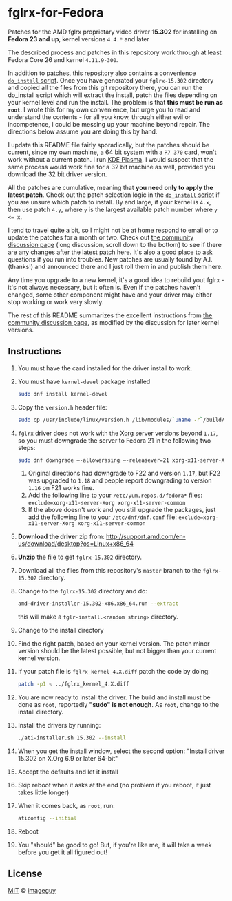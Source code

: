 # fglrx-for-Fedora
Patches for the AMD fglrx proprietary video driver **15.302** for installing on **Fedora 23 and up**, kernel versions `4.4.*` and later

The described process and patches in this repository work through at least Fedora Core 26 and kernel `4.11.9-300`.

In addition to patches, this repository also contains a convenience [`do_install` script](do_install). Once you have generated your `fglrx-15.302` directory and copied all the files from this git repository there, you can run the do_install script which will extract the install, patch the files depending on your kernel level and run the install. The problem is that **this must be run as `root`**. I wrote this for my own convenience, but urge you to read and understand the contents - for all you know, through either evil or incompetence, I could be messing up your machine beyond repair. The directions below assume you are doing this by hand.

I update this README file fairly sporadically, but the patches should be current, since my own machine, a 64 bit system with a `R7 370` card, won't work without a current patch. I run [KDE Plasma](https://www.kde.org/plasma-desktop). I would suspect that the same process would work fine for a 32 bit machine as well, provided you download the 32 bit driver version.

All the patches are cumulative, meaning that **you need only to apply the latest patch**. Check out the patch selection logic in the [`do_install` script](do_install) if you are unsure which patch to install. By and large, if your kernel is `4.x`, then use patch `4.y`, where `y` is the largest available patch number where `y <= x`.

I tend to travel quite a bit, so I might not be at home respond to email or to update the patches for a month or two. Check out [the community discussion page][installing-the-proprietary-amd-crimson-driver-on-fedora-23-with-linux-kernel-4-4-6-300] (long discussion, scroll down to the bottom) to see if there are any changes after the latest patch here. It's also a good place to ask questions if you run into troubles. New patches are usually found by A.I. (thanks!) and announced there and I just roll them in and publish them here.

Any time you upgrade to a new kernel, it's a good idea to rebuild yout fglrx - it's not always necessary, but it often is. Even if the patches haven't changed, some other component might have and your driver may either stop working or work very slowly.

The rest of this README summarizes the excellent instructions from [the community discussion page][installing-the-proprietary-amd-crimson-driver-on-fedora-23-with-linux-kernel-4-4-6-300], as modified by the discussion for later kernel versions.

## Instructions

1. You must have the card installed for the driver install to work.
1. You must have `kernel-devel` package installed
   ```bash
   sudo dnf install kernel-devel
   ```
1. Copy the `version.h` header file:

    ```bash
    sudo cp /usr/include/linux/version.h /lib/modules/`uname -r`/build/include/linux/
    ```

1. `fglrx` driver does not work with the Xorg server versions beyond `1.17`, so you must downgrade the server to Fedora 21 in the following two steps:
    ```bash
    sudo dnf downgrade –-allowerasing –-releasever=21 xorg-x11-server-Xorg xorg-x11-server-common
    ```
   1. Original directions had downgrade to F22 and version `1.17`, but F22 was upgraded to `1.18` and people report downgrading to version `1.16` on F21 works fine.
   1. Add the following line to your `/etc/yum.repos.d/fedora*` files: `exclude=xorg-x11-server-Xorg xorg-x11-server-common`
   1. If the above doesn't work and you still upgrade the packages, just add the following line to your `/etc/dnf/dnf.conf` file: `exclude=xorg-x11-server-Xorg xorg-x11-server-common`
1. **Download the driver** zip from: http://support.amd.com/en-us/download/desktop?os=Linux+x86_64
1. **Unzip** the file to get `fglrx-15.302` directory.
1. Download all the files from this repository's `master` branch to the `fglrx-15.302` directory.
1. Change to the `fglrx-15.302` directory and do:
    ```bash
    amd-driver-installer-15.302-x86.x86_64.run --extract
    ```
   this will make a `fglr-install.<random string>` directory.
1. Change to the install directory
1. Find the right patch, based on your kernel version. The patch minor version should be the latest possible, but not bigger than your current kernel version.
1. If your patch file is `fglrx_kernel_4.X.diff` patch the code by doing:
    ```bash
    patch -p1 < ../fglrx_kernel_4.X.diff
    ```
1. You are now ready to install the driver. The build and install must be done as `root`, reportedly **"sudo" is not enough**. As `root`, change to the install directory.
1. Install the drivers by running:
    ```bash
    ./ati-installer.sh 15.302 --install
    ```
1. When you get the install window, select the second option: "Install driver 15.302 on X.Org 6.9 or later 64-bit"
1. Accept the defaults and let it install
1. Skip reboot when it asks at the end (no problem if you reboot, it just takes little longer)
1. When it comes back, as `root`, run:
    ```bash
    aticonfig --initial
    ```
1. Reboot
1. You "should" be good to go! But, if you're like me, it will take a week before you get it all figured out!

[installing-the-proprietary-amd-crimson-driver-on-fedora-23-with-linux-kernel-4-4-6-300]: https://bluehatrecord.wordpress.com/2016/03/25/installing-the-proprietary-amd-crimson-driver-on-fedora-23-with-linux-kernel-4-4-6-300/

## License

[MIT](LICENSE.md) © [imageguy](https://github.com/imageguy)

